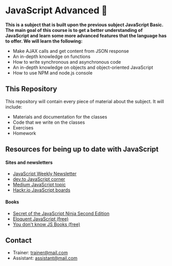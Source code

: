 # JavaScript Advanced 📘

**This is a subject that is built upon the previous subject JavaScript Basic. The main goal of this course is to get a better understanding of JavaScript and learn some more advanced features that the language has to offer. We will learn the following:**

* Make AJAX calls and get content from JSON response
* An in-depth knowledge on functions
* How to write synchronous and asynchronous code
* An in-depth knowledge on objects and object-oriented JavaScript
* How to use NPM and node.js console

## This Repository

This repository will contain every piece of material about the subject. It will include:

* Materials and documentation for the classes 
* Code that we write on the classes
* Exercises
* Homework

## Resources for being up to date with JavaScript

#### Sites and newsletters

* [JavaScript Weekly Newsletter](https://javascriptweekly.com/)
* [dev.to JavaScript corner](https://dev.to/t/javascript)
* [Medium JavaScript topic](https://medium.com/topic/javascript)
* [Hackr.io JavaScript boards](https://hackr.io/tutorials/learn-javascript)

#### Books

* [Secret of the JavaScript Ninja Second Edition](https://www.bookdepository.com/Secrets-of-the-JavaScript-Ninja--Second-Edition/9781617292859)
* [Eloquent JavaScript (free)](https://eloquentjavascript.net/)
* [You don't know JS Books (free)](https://github.com/getify/You-Dont-Know-JS)

## Contact

* Trainer: trainer@mail.com
* Assistant: assistant@mail.com
